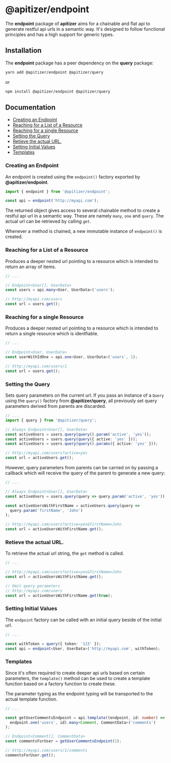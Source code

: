 # @apitizer/endpoint <!-- omit in toc -->

The **endpoint** package of **apitizer** aims for a chainable and flat api to generate restful api urls in a semantic way.
It's designed to follow functional principles and has a high support for generic types.

## Installation <!-- omit in toc -->

The **endpoint** package has a peer dependency on the **query** package:

```bash
yarn add @apitizer/endpoint @apitizer/query
```

or

```bash
npm install @apitizer/endpoint @apitizer/query
```

## Documentation <!-- omit in toc -->

- [Creating an Endpoint](#creating-an-endpoint)
- [Reaching for a List of a Resource](#reaching-for-a-list-of-a-resource)
- [Reaching for a single Resource](#reaching-for-a-single-resource)
- [Setting the Query](#setting-the-query)
- [Retieve the actual URL.](#retieve-the-actual-url)
- [Setting Initial Values](#setting-initial-values)
- [Templates](#templates)

### Creating an Endpoint

An endpoint is created using the `endpoint()` factory exported by **@apitizer/endpoint**.

```ts
import { endpoint } from '@apitizer/endpoint';

const api = endpoint('http://myapi.com');
```

The returned object gives access to several chainable method to create a restful api url in a semantic way. These are namely `many`, `one` and `query`. The actual url can be retrieved by calling `get`.

Whenever a method is chained, a new immutable instance of `endpoint()` is created.

### Reaching for a List of a Resource

Produces a deeper nested url pointing to a resource which is intended to return an array of items.

```ts
// ...

// Endpoint<User[], UserData>
const users = api.many<User, UserData>('users');

// http://myapi.com/users
const url = users.get();
```

### Reaching for a single Resource

Produces a deeper nested url pointing to a resource which is intended to return a single resource which is identfiable.

```ts
// ...

// Endpoint<User, UserData>
const userWithIdOne = api.one<User, UserData>('users', 1);

// http://myapi.com/users/1
const url = users.get();
```

### Setting the Query

Sets query parameters on the current url. If you pass an instance
of a `Query` using the `query()` factory from **@apitizer/query**, all previously set query parameters derived from parents are discarded.

```ts
// ...
import { query } from '@apitizer/query';

// Always Endpoint<User[], UserData>
const activeUsers = users.query(query().param('active', 'yes'));
const activeUsers = users.query(query({ active: 'yes' }));
const activeUsers = users.query(query().params({ active: 'yes' }));

// http://myapi.com/users?active=yes
const url = activeUsers.get();
```

However, query parameters from parents can be carried on by passing a callback which will receive the query of the parent to generate a new query:

```ts
// ...

// Always Endpoint<User[], UserData>
const activeUsers = users.query(query => query.param('active', 'yes'));

const activeUsersWithFirstName = activeUsers.query(query =>
  query.param('firstName', 'John')
);

// http://myapi.com/users?active=yes&firstName=John
const url = activeUsersWithFirstName.get();
```

### Retieve the actual URL.

To retrieve the actual url string, the `get` method is called.

```ts
// ...

// http://myapi.com/users?active=yes&firstName=John
const url = activeUsersWithFirstName.get();

// Omit query parameters
// http://myapi.com/users
const url = activeUsersWithFirstName.get(true);
```

### Setting Initial Values

The `endpoint` factory can be called with an initial query beside of the initial url.

```ts
// ...

const withToken = query({ token: '123' });
const api = endpoint<User, UserData>('http://myapi.com', withToken);
```

### Templates

Since it's often required to create deeper api urls based on certain parameters, the `template()` method can be used to create a template function based on a factory function to create these.

The parameter typing as the endpoint typing will be transported to the actual template function.

```ts
// ...

const getUserCommentsEndpoint = api.template((endpoint, id: number) =>
  endpoint.one('users', id).many<Comment, CommentData>('comments')
);

// Endpoint<Comment[], CommentData>
const commentsForUser = getUserCommentsEndpoint(1);

// http://myapi.com/users/1/comments
commentsForUser.get();
```
